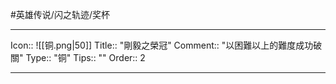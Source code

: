 #英雄传说/闪之轨迹/奖杯 

---

Icon:: ![[铜.png|50]]
Title:: "剛毅之榮冠"
Comment:: "以困難以上的難度成功破關"
Type:: "铜"
Tips:: ""
Order:: 2

---